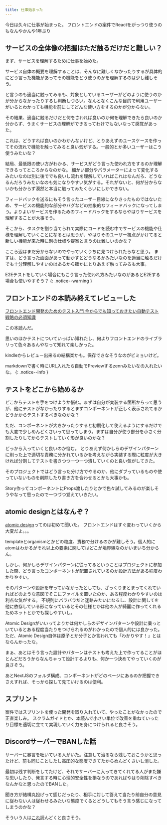 ```yaml
---
title: 仕事始まった
---
```


今日は久々に仕事が始まった。
フロントエンドの案件でReactをがっつり使うのもなんやかんや1年ぶり

## サービスの全体像の把握はただ触るだけだと難しい？

まず、サービスを理解するために仕事を始めた。

サービス自体の概要を理解することは、そんなに難しくなかったりするが具体的にどう言った機能があってその機能をどう使うのかを理解するのは少し難しそう。

と言うのも適当に触ってみるも、対象としているユーザーがどのように使うのかが分からなかったりするし判断しづらい。なんとなくこんな目的で利用ユーザーがいるとわかっても機能を前にしてどんな使い方をするのかが分からない。

その結果、適当に触るだけだと何をさわれば良いのか何を理解できたら良いのか分からず、うまくサービスの理解ができるってわけでもないなって感覚があった。

これは、どうすれば良いのかわかんないけど、とりあえずのユースケースを作ってその流れで機能を触ってみると良い気がする。一般的とか多いユーザーはこう使うみたいな？

結局、最低限の使い方がわかる、サービスがどう言った使われ方をするのか理解できるってところからなのかな。
細かい部分やパラメーターによって変化するみたいなのは別に後ででも良いし流れを理解していればこれはなんだろ、どうなるんだろうみたいなのも気になりやすい気がする。それがないと、何が分からないかも分からず漠然と本当に触ってみたくらいにしかできない。

フィードバックを送るにもそう言ったユーザー目線になりきったものではないため、サービスの機能的な部分やバグなどの抽象的なフィードバックになってしまう。よりよいサービスを作るためのフィードバックをするならやはりサービスを理解することが大事そう。

そこから、タスクを割り当てられて実際にコードを読む中でサービスの機能や仕様を理解していくことになるとは思うが、やはりそのユーザー視点がかけてると新しい機能が来た時に別の仕様や提案と言うのは難しいのかな？

ここら辺はまだ分からないのでやっていくうちに見つけられたらなと思う。
まずは、どう言った画面があって動かすとどうなるかみたいなのを適当に触るだけでも十分理解しやすいのはあるから確かにとりあえず触ってみるも大事。

E2Eテストをしていく場合にもこう言った使われ方みたいなのがあるとE2Eする場合も使いやすそう？
{: .notice--warning }

## フロントエンドの本読み終えてレビューした

[フロントエンド開発のためのテスト入門 今からでも知っておきたい自動テスト戦略の必須知識](https://amzn.asia/d/e6CPT1Y)

この本読んだ。

思いのほかテストについていっぱい知れたし、何よりフロントエンドのライブラリって色々あるんやなって知れて楽しかった。

kindleからレビュー出来るの結構楽かも。保存できなそうなのがビミョいけど。

markdownで書く時にURL入れたら自動でPreviewするzennみたいなの入れたいな。
{: .notice--info }

## テストをどこから始めるか

どこからテストを手をつけようか悩む。まずは自分が実装する箇所からって思うが、他にテストがなかったりするとまずコンポーネントが正しく表示されてるかどうかからテストするべきなのかな？

ただ、コンポーネントが大きかったりすると初期化して使えるようにするだけでも大変で少しめんどくさいって思ってしまう。まずは自分が使う部分を小さく分割したりしてからテストしていく形が良いのかな？

どっから入っていくと良いのか悩む。
とりあえず何かしらのデザインパターンに則った上で適切な責務に分かれているかを考えながら実装する際に粒度が大きければ分割してテストを書きつつ一つ一つ潰していくのと良い気がしてきた。

そのプロジェクトではどう言った分け方でやるのか、他にダブっているものや使っていないものを削除したり書き方を合わせるとかも大事かも。

Story作ってコンポーネントにProps渡したりとかで色々試してみるのが楽しそうやなって思ったので一つづつ覚えていきたい。

## atomic designとはなんぞ？

[atomic design](https://atomicdesign.bradfrost.com/chapter-2/)ってのは初めて聞いた。
フロントエンドはすぐ変わっていくから大変だよ。。。

templateとorganismとかどの粒度、責務で分けるのかが難しそう。個人的にatomはわかるがそれ以上の要素に関してはどこが境界線なのかいまいち分からん。

しかし、何かしらデザインパターンに従ってるということはプロジェクトに参加した際、どう言ったコンポーネントが配置されているのか設計方法がある程度わかりやすい。

そのパターンや設計を守っていなかったとしても、ざっくりまとまってくれていればどのような意図でそこにファイルを置いたのか、ある程度わかりやすいのは利点な気がする。
不規則にバラバラだと迷路みたいになるし、設計に関してを他に依存している形になっているとその仕様とかは他の人が綺麗に作ってくれるためネットとかでも探しやすいし。

Atomic Designがいいってよりかは何かしらのデザインパターンや設計に乗っといているとある程度当たりをつけられるのがわかったので個人的には良かった。ただ、Atomic Design自体は原子とか分子とか言われても「わかりやす！」とはならんかったな。

まぁ、あとはそう言った設計やパターンはテストも考えた上で作ってることがほとんどだろうからなんちゃって設計するよりも、何か一つ決めてやっていくのが良さそう。

あとNextJSのフォルダ構成、コンポーネントがどのページにあるのか把握できさえすれば、そっから探して見ていけるのは便利。

## スプリント

案件ではスプリントを使った開発を取り入れていて、やったことがなかったので正直楽しみ。
スクラムガイドとか、本読んで小さい単位で改善を重ねていったり目標を適切に立てて実現していく力を身につけられると良さそう。

## DiscordサーバーでBANした話

サーバーに暴言を吐いている人がいた。注意して治るなら残しておこうかと思ったけど、前も同じことしたし高圧的な態度できてたからめんどくさいし消した。

最初は残す判断をしてたけど、それでサーバーに入ってきてくれてる人がまた嫌な思いしたり、発言する時に心理的安全性を損なうのであればやはり削除すべきなんかなと思ったのでBANした。

聞き方が結構丸投げって感じだったり、相手に対して答えて当たり前自分の意見に従わない人は従わせるみたいな態度でくるとどうしてもそう言う感じになってしまうのかな？

そういう人は[これ](https://dontasktoask.com/ja/)読んどくと良さそう。

